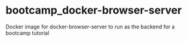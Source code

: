 # bootcamp_docker-browser-server
Docker image for docker-browser-server to run as the backend for a bootcamp tutorial
